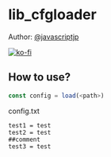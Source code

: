 # lib_cfgloader

Author: [@javascriptjp](https://github.com/javascriptjp)

[![ko-fi](https://ko-fi.com/img/githubbutton_sm.svg)](https://ko-fi.com/K3K1AQ3A3)

## How to use?

```javascript
const config = load(<path>)
```

config.txt
```
test1 = test
test2 = test
##comment
test3 = test
```
